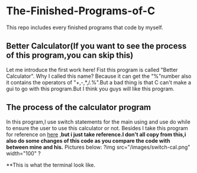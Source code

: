 # The-Finished-Programs-of-C
This repo includes every finished programs that code by myself.
## Better Calculator(If you want to see the process of this program,you can skip this)
Let me introduce the first work here!
Fist this program is called "Better Calculator". Why I called this name? Because it can get the "%"number also it contains the operators of "+,-,*,/.%".But a bad thing is that C can't make a gui to go with this program.But I think you guys will like this program.
## The process of the calculator program
In this program,I use switch statements for the main using and use do while to ensure the user to use this calculator or not.
Besides I take this program for reference on [here](https://www.includehelp.com/c-programs/calculator-using-switch.aspx?fbclid=IwAR1Bf5CgWmm88EegSnhegBDyRw_NSQem6U2cyz3asBvLkf3hGh4bNoqZvq4)
,**but i just take reference.I don't all copy from this,i also do some changes of this code as you compare the code with between mine and his.**
Pictures below:
?img src="/images/switch-cal.png" width="100" ?

**This is what the terminal look like.